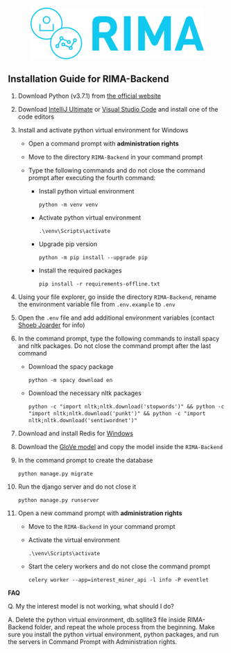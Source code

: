 <p align="center">
<a href="https://rima.sc.inko.cloud/" target="_blank" rel="noopener noreferrer">
<img height="120px" src="../RIMA-Frontend/nodejs/public/images/rimaLogo.svg" alt="re-frame logo">
</a>
</p>

## Installation Guide for RIMA-Backend

1. Download Python (v3.7.1) from [the official website](https://www.python.org/downloads/release/python-371/)

2. Download [IntelliJ Ultimate](https://www.jetbrains.com/de-de/idea/download/#section=windows) or [Visual Studio Code](https://code.visualstudio.com/download) and install one of the code editors

3. Install and activate python virtual environment for Windows

	- Open a command prompt with **administration rights**

	- Move to the directory `RIMA-Backend` in your command prompt

	- Type the following commands and do not close the command prompt after executing the fourth command:

		- Install python virtual environment

			```
			python -m venv venv
			```

		-  Activate python virtual environment

			```
			.\venv\Scripts\activate
			```
		-  Upgrade pip version

			```
			python -m pip install --upgrade pip
			```

		-  Install the required packages

			```
			pip install -r requirements-offline.txt
			```


4. Using your file explorer, go inside the directory `RIMA-Backend`, rename the environment variable file from `.env.example` to `.env`

5. Open the `.env` file and add additional environment variables (contact [Shoeb Joarder](mailto:shoeb.joarder@uni-due.de) for info)

6. In the command prompt, type the following commands to install spacy and nltk packages. Do not close the command prompt after the last command

	-  Download the spacy package

		```
        python -m spacy download en
        ```

	-  Download the necessary nltk packages

		```
        python -c "import nltk;nltk.download('stopwords')" && python -c "import nltk;nltk.download('punkt')" && python -c "import nltk;nltk.download('sentiwordnet')"
        ```


7. Download and install Redis for [Windows](https://github.com/MicrosoftArchive/redis/releases/download/win-3.2.100/Redis-x64-3.2.100.msi) 

8. Download the [GloVe model](https://drive.google.com/file/d/1FfQgEjR6q1NyFsD_-kOdBCHMXB2QmNxN/view?usp=sharing) and copy the model inside the `RIMA-Backend`

9. In the command prompt to create the database

	```
	python manage.py migrate
	```

10. Run the django server and do not close it

	```
	python manage.py runserver
	```

11. Open a new command prompt with **administration rights**

    - Move to the `RIMA-Backend` in your command prompt

    - Activate the virtual environment

		```
		.\venv\Scripts\activate
		```
    - Start the celery workers and do not close the command prompt

		```
		celery worker --app=interest_miner_api -l info -P eventlet
		```

**FAQ**

Q. My the interest model is not working, what should I do?

A. Delete the python virtual environment, db.sqllite3 file inside RIMA-Backend folder, and repeat the whole process from the beginning. Make sure you install the python virtual environment, python packages, and run the servers in Command Prompt with Administration rights.
